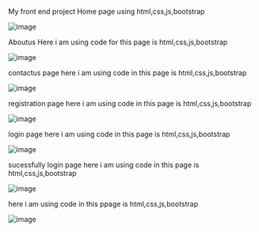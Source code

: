 My front end project Home page using html,css,js,bootstrap

![image](https://user-images.githubusercontent.com/89567711/131254456-9d2233f3-ca77-4e63-88e3-640546a3448d.png)


Aboutus Here i am using code for this page is html,css,js,bootstrap

![image](https://user-images.githubusercontent.com/89567711/131254489-3e8d8971-7ebc-40da-95ee-6c4148e769dd.png)

contactus page here i am using code in this page is html,css,js,bootstrap

![image](https://user-images.githubusercontent.com/89567711/131254515-6f2238bc-8b7d-4efe-9aa5-31d078428667.png)


registration page here i am using code in this page is html,css,js,bootstrap

![image](https://user-images.githubusercontent.com/89567711/131254521-c5cbf7ad-06e8-4013-804e-e7cfe369b0bc.png)


login page here i am using code in this page is html,css,js,bootstrap

![image](https://user-images.githubusercontent.com/89567711/131254532-93530682-9dcb-4648-af1c-c306131571dd.png)

sucessfully login page here i am using code in this page is html,css,js,bootstrap

![image](https://user-images.githubusercontent.com/89567711/131254551-d0ba335c-f21c-412b-b6d5-4ecafe279a3f.png)

here i am using code in this ppage is html,css,js,bootstrap

![image](https://user-images.githubusercontent.com/89567711/131254586-505ee427-7086-483e-8807-a1655cc363e5.png)
